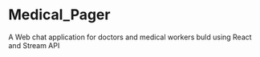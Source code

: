 # Medical_Pager
A Web chat application for doctors and medical workers buld using React and Stream API
